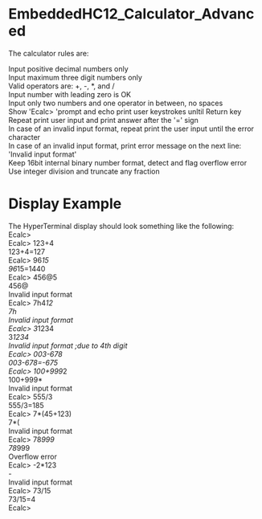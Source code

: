 # EmbeddedHC12_Calculator_Advanced
The calculator rules are:

Input positive decimal numbers only\
Input maximum three digit numbers only\
Valid operators are: +, -, *, and /\
Input number with leading zero is OK\
Input only two numbers and one operator in between, no spaces\
Show 'Ecalc> 'prompt and echo print user keystrokes unltil Return key\
Repeat print user input and print answer after the '=' sign\
In case of an invalid input format, repeat print the user input until the error character\
In case of an invalid input format, print error message on the next line: 'Invalid input format'\
Keep 16bit internal binary number format, detect and flag overflow error\
Use integer division and truncate any fraction

# Display Example
The HyperTerminal display should look something like the following:\
Ecalc>\
Ecalc> 123+4\
       123+4=127\
Ecalc> 96*15\
       96*15=1440\
Ecalc> 456@5\
       456@\
       Invalid input format\
Ecalc> 7h4*12\
       7h\
       Invalid input format\
Ecalc> 3*1234\
       3*1234\
       Invalid input format	;due to 4th digit\
Ecalc> 003-678\
       003-678=-675\
Ecalc> 100+999*2\
       100+999*\
       Invalid input format\
Ecalc> 555/3\
       555/3=185\
Ecalc> 7*(45+123)\
       7*(\
       Invalid input format\
Ecalc> 78*999\
       78*999\
       Overflow error\
Ecalc> -2*123\
       -\
       Invalid input format\
Ecalc> 73/15\
       73/15=4\
Ecalc> 
